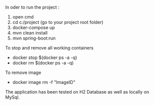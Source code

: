 
In oder to run the project :

1. open cmd
2. cd c:/project (go to your project root folder)
3. docker-compose up
4. mvn clean install
5. mvn spring-boot:run

To stop and remove all working containers
- docker stop $(docker ps -a -q)
- docker rm $(docker ps -a -q)

To remove image 
- docker image rm -f "ImageID"

The application has been tested on H2 Database as well as locally on MySql. 


